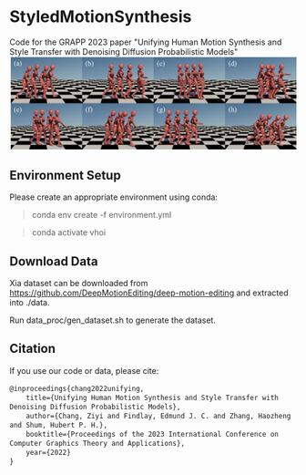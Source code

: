 # StyledMotionSynthesis

Code for the GRAPP 2023 paper "Unifying Human Motion Synthesis and Style Transfer with Denoising Diffusion Probabilistic Models"
![](figures/fig1.png)

## Environment Setup
Please create an appropriate environment using conda: 

> conda env create -f environment.yml

> conda activate vhoi

## Download Data
Xia dataset can be downloaded from https://github.com/DeepMotionEditing/deep-motion-editing and extracted into ./data.

Run data_proc/gen_dataset.sh to generate the dataset.

## Citation
If you use our code or data, please cite:
```
@inproceedings{chang2022unifying,
    title={Unifying Human Motion Synthesis and Style Transfer with Denoising Diffusion Probabilistic Models},
    author={Chang, Ziyi and Findlay, Edmund J. C. and Zhang, Haozheng and Shum, Hubert P. H.},
    booktitle={Proceedings of the 2023 International Conference on Computer Graphics Theory and Applications},
    year={2022}
}
```
